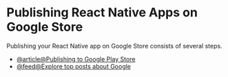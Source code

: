 # Publishing React Native Apps on Google Store

Publishing your React Native app on Google Store consists of several steps.

- [@article@Publishing to Google Play Store](https://reactnative.dev/docs/signed-apk-android)
- [@feed@Explore top posts about Google](https://app.daily.dev/tags/google?ref=roadmapsh)
